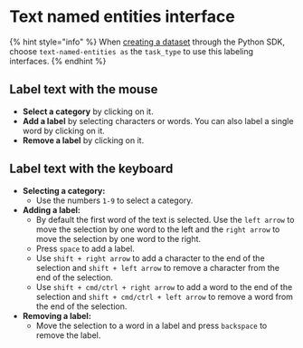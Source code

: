 # Text named entities interface

{% hint style="info" %}
When [creating a dataset](../../python-sdk.md#create-a-dataset) through the Python SDK, choose `text-named-entities as` the `task_type` to use this labeling interfaces.
{% endhint %}

## Label text with the mouse

* **Select a category** by clicking on it.
* **Add a label** by selecting characters or words. You can also label a single word by clicking on it.
* **Remove a label** by clicking on it.

## Label text with the keyboard

* **Selecting a category:**
  * Use the numbers `1-9` to select a category.
* **Adding a label:**
  * By default the first word of the text is selected. Use the `left arrow` to move the selection by one word to the left and the `right arrow` to move the selection by one word to the right.
  * Press `space` to add a label.
  * Use `shift + right arrow` to add a character to the end of the selection and `shift + left arrow` to remove a character from the end of the selection.
  * Use `shift + cmd/ctrl + right arrow` to add a word to the end of the selection and `shift + cmd/ctrl + left arrow` to remove a word from the end of the selection.
* **Removing a label:**
  * Move the selection to a word in a label and press `backspace` to remove the label.
